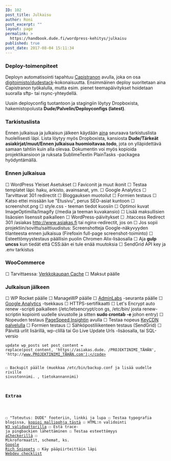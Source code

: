 ```yaml
---
ID: 102
post_title: Julkaisu
author: Roni
post_excerpt: ""
layout: page
permalink: >
  https://handbook.dude.fi/wordpress-kehitys/julkaisu
published: true
post_date: 2017-08-04 15:11:34
---
```

<h3>Deploy-toimenpiteet</h3>

Deployn automatisointi tapahtuu <a href="http://capistranorb.com/">Capistranon</a> avulla, joka on osa <a href="https://github.com/digitoimistodude/dudestack" class="github">digitoimisto/dudestack</a>-kokonaisuutta. Ensimmäinen deploy suoritetaan aina Capistranon työkalulla, mutta esim. pienet teemapäivitykset hoidetaan suoralla sftp- tai rsync-yhteydellä.

Uusin deployconfig tuotantoon ja stagingiin löytyy Dropboxista, hakemistopolusta <b>Dude/Palvelin/Deployconfigs (latest)</b>.

<h3>Tarkistuslista</h3>

Ennen julkaisua ja julkaisun jälkeen käydään <u>aina</u> seuraava tarkistuslista huolellisesti läpi. Lista löytyy myös Dropboxista, kansiosta <b>Dude/Tärkeät asiakirjat/muut/Ennen julkaisua huomioitavaa.todo</b>, jota on ylläpidettävä samaan tahtiin kuin alla olevaa. Dokumentin voi myös kopioida projektikansioon ja ruksata SublimeTextin PlainTasks -packagea hyödyntämällä.

<h3>Ennen julkaisua</h3>

☐ WordPress Yleiset Asetukset
☐ Faviconit ja muut ikonit
☐ Testaa templatet läpi: haku, arkisto, avainsanat, ym.
☐ Google Analytics
☐ Tarvittavat 301 redirectit
☐ Bloggauksen muotoilut
☐ Formien testaus
☐ Katso ettei missään lue "Etusivu", perus SEO-asiat kuntoon
☐ screenshot.png
☐ style.css - teeman tiedot kuosiin
☐ Optimoi kuvat ImageOptimilla/Imagify (/media ja teeman kuvakansio)
☐ Lisää maksullisien lisäosien lisenssit paikalleen
☐ WordPress-päivitykset
☐ .htaccess Redirect 301 /asiakas http://www.asiakas.fi tai nginx-redirectit, jos on
☐ Jos sopii projektiin/sovittu/saittiuudistus: Screenshotteja Google-näkyvyyden tilanteesta ennen julkaisua (Firefoxin full-page screenshot-toiminto)
☐ Esteettömyystestaus päällisin puolin Chromen Alix-lisäosalla
☐ Aja <b>gulp uncss</b> kun tiedät että CSS:ään ei tule enää muutoksia
☐ SendGrid API key ja .env tarkistus

<h3>WooCommerce</h3>

☐ Tarvittaessa: <a href="http://docs.wp-rocket.me/article/27-using-wp-rocket-on-your- ecommerce-site">Verkkokaupan Cache</a>
☐ Maksut päälle

<h3>Julkaisun jälkeen</h3>

☐ WP Rocket päälle
☐ ManageWP päälle
☐ <a href="https://dashboard.adminlabs.com/">AdminLabs</a> -seuranta päälle
☐ <a href="https://analytics.google.com/analytics/web/">Google Analytics</a> -tsekkaus
☐ HTTPS-sertifikaatti
☐ Let's Encrypt auto renew -scripti paikalleen (/etc/letsencrypt/con gs, /etc/bin/ josta renew-scriptin kopiointi uudelle sivustolle ja sitten <b>sudo crontab -e</b> johon entry)
☐ Nopeuden testaus <a href="http://developers.google.com/speed/pagespeed/insights/">PageSpeed Insightin</a> avulla
☐ Testaa nopeus <a href="https://tools.keycdn.com/speed">KeyCDN palvelulla</a>
☐ Formien testaus
☐ Sähköpostiliikenteen testaus (SendGrid)
☐ Päivitä urlit lisärillä, wp-clillä tai Go Live Update Urls -lisäosalla, tai SQL-versio <pre class="language-mysql"><code>update wp_posts set post_content = replace(post_content, 'https:\/\/asiakas.dude. \/PROJEKTINIMI_TÄHÄN', 'http:\/\/www.PROJEKTINIMI_TÄHÄN.com');</code></pre>
☐ Backupit päälle (muokkaa /etc/bin/backup.conf ja lisää uudelle riville sivustonnimi. , tietokannannimi)

<h3>Extraa</h3>

☐ "Toteutus: DUDE" footeriin, linkki ja lupa
☐ Testaa typografia blogissa, <a href="https://dudetest.xyz/air/wp/wp-admin/post.php?
post=1134&action=edit">kopioi mallipohja tästä</a>
☐ HTML:n validointi <a href="https://validator.w3.org/">W3 validaattorilla</a>
☐ Estä trace- ja pingbackien lähettäminen
☐ Testaa esteettömyys <a href="http://achecker.ca/checker/index.php">aCheckerillä</a>
☐ Mikroformaatit, schemat, ks. <a href="http://www.google.com/webmasters/tools/richsnippets">Google Rich Snippets</a>
☐ Käy pääpiirteittäin läpi <a href="http://webdevchecklist.com/">Webdev checklist</a>